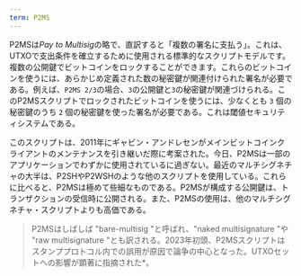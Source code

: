 ```yaml
---
term: P2MS
---
```

P2MSは*Pay to Multisig*の略で、直訳すると「複数の署名に支払う」。これは、UTXOで支出条件を確立するために使用される標準的なスクリプトモデルです。複数の公開鍵でビットコインをロックすることができます。これらのビットコインを使うには、あらかじめ定義された数の秘密鍵が関連付けられた署名が必要である。例えば、`P2MS 2/3`の場合、`3`の公開鍵と`3`の秘密鍵が関連づけられる。このP2MSスクリプトでロックされたビットコインを使うには、少なくとも `3` 個の秘密鍵のうち `2` 個の秘密鍵を使った署名が必要である。これは閾値セキュリティシステムである。

このスクリプトは、2011年にギャビン・アンドレセンがメインビットコインクライアントのメンテナンスを引き継いだ際に考案された。今日、P2MSは一部のアプリケーションでわずかに使用されているに過ぎない。最近のマルチシグネチャの大半は、P2SHやP2WSHのような他のスクリプトを使用している。これらに比べると、P2MSは極めて些細なものである。P2MSが構成する公開鍵は、トランザクションの受信時に公開される。また、P2MSの使用は、他のマルチシグネチャ・スクリプトよりも高価である。

> P2MSはしばしば "bare-multisig "と呼ばれ、"naked multisignature "や "raw multisignature "とも訳される。2023年初頭、P2MSスクリプトはスタンププロトコル内での誤用が原因で論争の中心となった。UTXOセットへの影響が顕著に指摘された*。